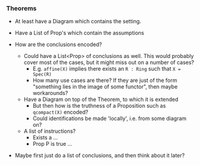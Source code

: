 ### Theorems

- At least have a Diagram which contains the setting.
- Have a List of Prop's which contain the assumptions



- How are the conclusions encoded?
  - Could have a List\<Prop\> of conclusions as well. This would probably cover most of the cases, but it might miss out on a number of cases?
    - E.g. `affine(X)` implies there exists an `R : Ring` such that `X = Spec(R)`
    - How many use cases are there? If they are just of the form "something lies in the image of some functor", then maybe workarounds?
  - Have a Diagram on top of the Theorem, to which it is extended
    - But then how is the truthness of a Proposition such as `qcompact(X)` encoded?
    - Could identifications be made 'locally', i.e. from some diagram on?
  - A list of instructions?
    - Exists a ... 
    - Prop P is true ...





- Maybe first just do a list of conclusions, and then think about it later?